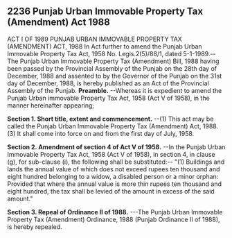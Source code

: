 ## 2236 Punjab Urban Immovable Property Tax (Amendment) Act 1988
ACT I OF 1989
PUNJAB URBAN IMMOVABLE PROPERTY TAX (AMENDMENT) ACT, 1988
In Act further to amend the Punjab Urban Immovable Property Tax Act, 1958
No. Legis.2(5)/88/1, dated 5-1-1989.--The Punjab Urban Immovable Property Tax (Amendment) Bill, 1988 having been passed by the Provincial Assembly of the Punjab on the 28th day of December, 1988 and assented to by the Governor of the Punjab on the 31st day of December, 1988, is hereby published as an Act of the Provincial Assembly of the Punjab.
**Preamble.**
--Whereas it is expedient to amend the Punjab Urban immovable Property Tax Act, 1958 (Act V of 1958), in the manner hereinafter appearing;

**Section 1. Short title, extent and commencement.**
--(1) This act may be called the Punjab Urban Immovable Property Tax (Amendment) Act, 1988.
   (3) It shall come into force on and from the first day of July, 1958.

**Section 2. Amendment of section 4 of Act V of 1958.**
--In the Punjab Urban Immovable Property Tax Act, 1958 (Act V of 1958), in section 4, in clause (g), for sub-clause (i), the following shall be substituted:--
   "(1) Buildings and lands the annual value of which does not exceed rupees ten thousand and eight hundred belonging to a widow, a disabled person or a minor orphan:
   Provided that where the annual value is more thin rupees ten thousand and eight hundred, the tax shall be levied of the amount in excess of the said amount."

**Section 3. Repeal of Ordinance II of 1988.**
---The Punjab Urban Immovable Property Tax (Amendment) Ordinance, 1988 (Punjab Ordinance II of 1988), is hereby repealed.

